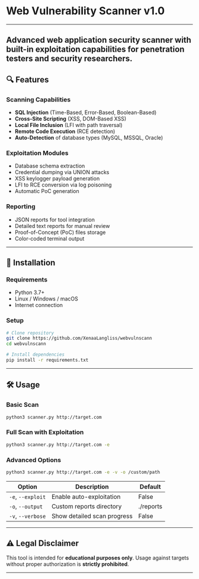 # Web Vulnerability Scanner v1.0

---
Advanced web application security scanner with built-in exploitation capabilities for penetration testers and security researchers.
---

## 🔍 Features

### Scanning Capabilities
- **SQL Injection** (Time-Based, Error-Based, Boolean-Based)
- **Cross-Site Scripting** (XSS, DOM-Based XSS)
- **Local File Inclusion** (LFI with path traversal)
- **Remote Code Execution** (RCE detection)
- **Auto-Detection** of database types (MySQL, MSSQL, Oracle)

### Exploitation Modules
- Database schema extraction
- Credential dumping via UNION attacks
- XSS keylogger payload generation
- LFI to RCE conversion via log poisoning
- Automatic PoC generation

### Reporting
- JSON reports for tool integration
- Detailed text reports for manual review
- Proof-of-Concept (PoC) files storage
- Color-coded terminal output

---

## 🚀 Installation

### Requirements
- Python 3.7+
- Linux / Windows / macOS
- Internet connection

### Setup
```bash
# Clone repository
git clone https://github.com/XenaaLangliss/webvulnscann
cd webvulnscann

# Install dependencies
pip install -r requirements.txt
```

---

## 🛠 Usage

### Basic Scan
```bash
python3 scanner.py http://target.com
```

### Full Scan with Exploitation
```bash
python3 scanner.py http://target.com -e
```

### Advanced Options
```bash
python3 scanner.py http://target.com -e -v -o /custom/path
```

| Option | Description                          | Default   |
|--------|--------------------------------------|-----------|
| `-e`, `--exploit` | Enable auto-exploitation         | False     |
| `-o`, `--output`  | Custom reports directory         | ./reports |
| `-v`, `--verbose` | Show detailed scan progress      | False     |

---

## ⚠️ Legal Disclaimer

This tool is intended for **educational purposes only**. Usage against targets without proper authorization is **strictly prohibited**.

---
